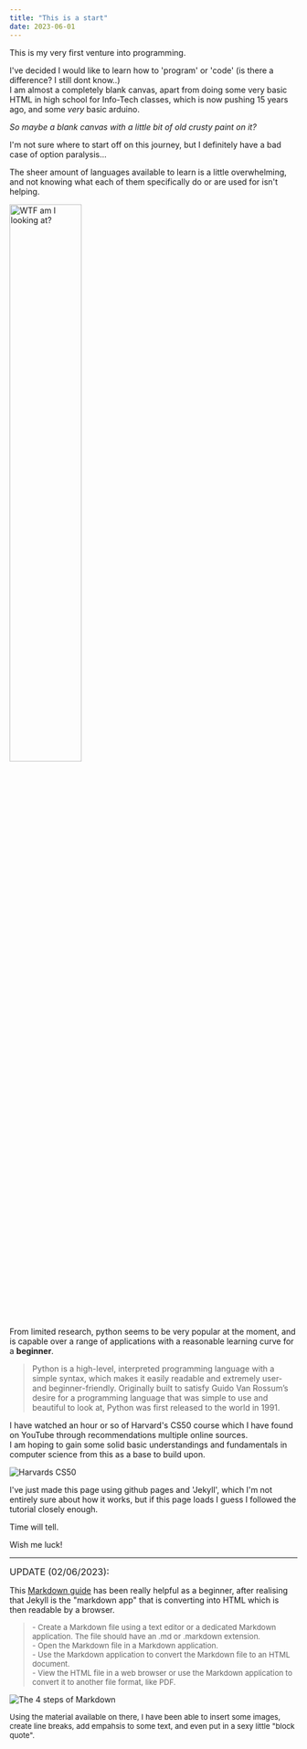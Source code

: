 ```yaml
---
title: "This is a start"
date: 2023-06-01
---
```


This is my very first venture into programming.  

I've decided I would like to learn how to 'program' or 'code' (is there a difference? I still dont know..)  
I am almost a completely blank canvas, apart from doing some very basic HTML in high school for Info-Tech classes, which is now pushing 15 years ago, and some *very* basic arduino.

*So maybe a blank canvas with a little bit of old crusty paint on it?*

I'm not sure where to start off on this journey, but I definitely have a bad case of option paralysis...  

The sheer amount of languages available to learn is a little overwhelming, and not knowing what each of them specifically do or are used for isn't helping.

<img src="https://svbtleusercontent.com/muafui36fghnhw.jpg" width= "50%" title="WTF am I looking at?"> 

From limited research, python seems to be very popular at the moment, and is capable over a range of applications with a reasonable learning curve for a **beginner**.

>Python is a high-level, interpreted programming language with a simple syntax, which makes it easily readable and extremely user- and beginner-friendly. Originally built to satisfy Guido Van Rossum’s desire for a programming language that was simple to use and beautiful to look at, Python was first released to the world in 1991.

I have watched an hour or so of Harvard's CS50 course which I have found on YouTube through recommendations multiple online sources.  
I am hoping to gain some solid basic understandings and fundamentals in computer science from this as a base to build upon.

![Harvards CS50](https://prod-discovery.edx-cdn.org/media/course/image/da1b2400-322b-459b-97b0-0c557f05d017-a3d1899c3344.small.png "Harvards CS50")

I've just made this page using github pages and 'Jekyll', which I'm not entirely sure about how it works, but if this page loads I guess I followed the tutorial closely enough.

Time will tell.

Wish me luck!

-------------

<font size= "3"> UPDATE (02/06/2023):</font>  

This [Markdown guide](https://www.markdownguide.org/getting-started/) has been really helpful as a beginner, after realising that Jekyll is the "markdown app" that is converting into HTML which is then readable by a browser.  

> <font size= "2">- Create a Markdown file using a text editor or a dedicated Markdown application. The file should have an .md or .markdown extension.</font>  
> <font size= "2">- Open the Markdown file in a Markdown application.</font>  
> <font size= "2">- Use the Markdown application to convert the Markdown file to an HTML document.</font>  
> <font size= "2">- View the HTML file in a web browser or use the Markdown application to convert it to another file format, like PDF.</font>  

<img src="https://mdg.imgix.net/assets/images/markdown-flowchart.png?auto=format&fit=clip&q=40&w=1080" title="The 4 steps of Markdown">

<font size= "2">Using the material available on there, I have been able to insert some images, create line breaks, add empahsis to some text, and even put in a sexy little "block quote". </font>

